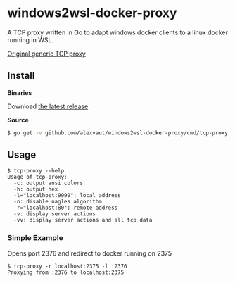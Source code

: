 # windows2wsl-docker-proxy

A TCP proxy written in Go to adapt windows docker clients to a linux docker running in WSL.

[Original generic TCP proxy](https://github.com/jpillora/go-tcp-proxy)

## Install

**Binaries**

Download [the latest release](https://github.com/alexvaut/windows2wsl-docker-proxy/releases/latest)


**Source**

``` sh
$ go get -v github.com/alexvaut/windows2wsl-docker-proxy/cmd/tcp-proxy
```

## Usage

```
$ tcp-proxy --help
Usage of tcp-proxy:
  -c: output ansi colors
  -h: output hex
  -l="localhost:9999": local address
  -n: disable nagles algorithm
  -r="localhost:80": remote address  
  -v: display server actions
  -vv: display server actions and all tcp data
```
### Simple Example

Opens port 2376 and redirect to docker running on 2375

```
$ tcp-proxy -r localhost:2375 -l :2376
Proxying from :2376 to localhost:2375
```
